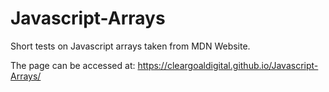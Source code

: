 # Javascript-Arrays
Short tests on Javascript arrays taken from MDN Website.

The page can be accessed at: https://cleargoaldigital.github.io/Javascript-Arrays/
